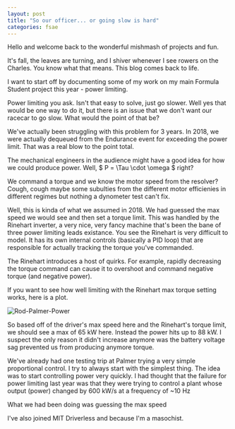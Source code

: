 ```yaml
---
layout: post 
title: "So our officer... or going slow is hard"
categories: fsae
---
```


Hello and welcome back to the wonderful mishmash of projects and fun.

It's fall, the leaves are turning, and I shiver whenever I see rowers on the Charles. You know what that means. This blog comes back to life. 

I want to start off by documenting some of my work on my main Formula Student project this year - power limiting. 

Power limiting you ask. Isn't that easy to solve, just go slower. Well yes that would be one way to do it, but there is an issue that we don't want our racecar to go slow. What would the point of that be?

We've actually been struggling with this problem for 3 years. In 2018, we were actually dequeued from the Endurance event for exceeding the power limit. That was a real blow to the point total.

The mechanical engineers in the audience might have a good idea for how we could produce power. Well, 
$ P = \Tau \cdot \omega $ right?

We command a torque and we know the motor speed from the resolver? Cough, cough maybe some subulties from the different motor efficienies in different regimes but nothing a dynometer test can't fix. 

Well, this is kinda of what we assumed in 2018. We had guessed the max speed we would see and then set a torque limit. This was handled by the Rinehart inverter, a very nice, very fancy machine that's been the bane of three power limiting leads existance. You see the Rinehart is very difficult to model. It has its own internal controls (basically a PID loop) that are responsible for actually tracking the torque you've commanded. 

The Rinehart introduces a host of quirks. For example, rapidly decreasing the torque command can cause it to overshoot and command negative torque (and negative power). 

If you want to see how well limiting with the Rinehart max torque setting works, here is a plot.

![Rod-Palmer-Power](/assets/rod-palmer-power.png)

So based off of the driver's max speed here and the Rinehart's torque limit, we should see a max of 65 kW here. Instead the power hits up to 88 kW. I suspect the only reason it didn't increase anymore was the battery voltage sag prevented us from producing anymore torque.

We've already had one testing trip at Palmer trying a very simple proportional control. I try to always start with the simplest thing. The idea was to start controlling power very quickly. I had thought that the failure for power limiting last year was that they were trying to control a plant whose output (power) changed by 600 kW/s at a frequency of ~10 Hz

What we had been doing was guessing the max speed

I've also joined MIT Driverless and because I'm a masochist.  
